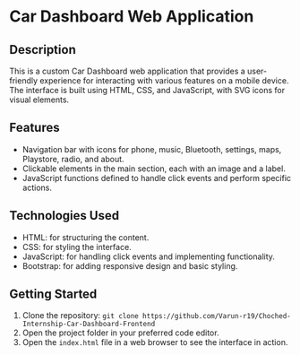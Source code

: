 # Car Dashboard Web Application

## Description

This is a custom Car Dashboard web application that provides a user-friendly experience for interacting with various features on a mobile device. The interface is built using HTML, CSS, and JavaScript, with SVG icons for visual elements.

## Features

- Navigation bar with icons for phone, music, Bluetooth, settings, maps, Playstore, radio, and about.
- Clickable elements in the main section, each with an image and a label.
- JavaScript functions defined to handle click events and perform specific actions.

## Technologies Used

- HTML: for structuring the content.
- CSS: for styling the interface.
- JavaScript: for handling click events and implementing functionality.
- Bootstrap: for adding responsive design and basic styling.

## Getting Started

1. Clone the repository: `git clone https://github.com/Varun-r19/Choched-Internship-Car-Dashboard-Frontend`
2. Open the project folder in your preferred code editor.
3. Open the `index.html` file in a web browser to see the interface in action.
